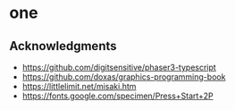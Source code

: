 # one

## Acknowledgments

- https://github.com/digitsensitive/phaser3-typescript
- https://github.com/doxas/graphics-programming-book
- https://littlelimit.net/misaki.htm
- https://fonts.google.com/specimen/Press+Start+2P
